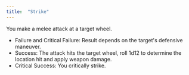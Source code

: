 ```yaml
---
title:  "Strike"
---
```

You make a melee attack at a target wheel.
* Failure and Critical Failure: Result depends on the target's defensive maneuver.
* Success: The attack hits the target wheel, roll 1d12 to determine the location hit and apply weapon damage.
* Critical Success: You critically strike. 

